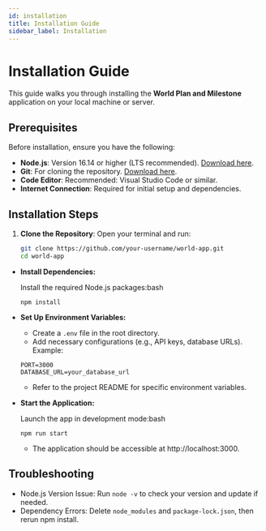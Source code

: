```yaml
---
id: installation
title: Installation Guide
sidebar_label: Installation
---
```


# Installation Guide

This guide walks you through installing the **World Plan and Milestone** application on your local machine or server.

## Prerequisites

Before installation, ensure you have the following:

- **Node.js**: Version 16.14 or higher (LTS recommended). [Download here](https://nodejs.org/).
- **Git**: For cloning the repository. [Download here](https://git-scm.com/).
- **Code Editor**: Recommended: Visual Studio Code or similar.
- **Internet Connection**: Required for initial setup and dependencies.

## Installation Steps

1. **Clone the Repository**:
   Open your terminal and run:
   ```bash
   git clone https://github.com/your-username/world-app.git
   cd world-app
   ```

- **Install Dependencies:**

  Install the required Node.js packages:bash

  ```
  npm install
  ```

- **Set Up Environment Variables:**

  - Create a `.env` file in the root directory.
  - Add necessary configurations (e.g., API keys, database URLs). Example:

  ```
  PORT=3000
  DATABASE_URL=your_database_url
  ```

  - Refer to the project README for specific environment variables.

- **Start the Application:**

  Launch the app in development mode:bash

  ```
  npm run start
  ```

  - The application should be accessible at http://localhost:3000.

## Troubleshooting

- Node.js Version Issue: Run `node -v` to check your version and update if needed.
- Dependency Errors: Delete `node_modules` and `package-lock.json`, then rerun npm install.
